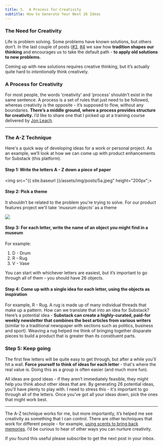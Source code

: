 ```yaml
---
title: 5.  A Process for Creativity
subtitle: How to Generate Your Next 26 Ideas
---
```


### The Need for Creativity
Life is problem solving. Some problems have known solutions, but others don’t. In the last couple of posts ([#3](https://taariqismail.com/2021-01-18-3-The-constraints-of-corporate-tradition-I), [#4](https://taariqismail.com/2021-01-28-4-The-constraints-of-corporate-tradition-II) we saw how __tradition shapes our thinking__ and encourages us to take the default path - __to apply old solutions to new problems.__

Coming up with new solutions requires creative thinking, but it’s actually quite hard to _intentionally_ think creatively.

### A Process for Creativity
For most people, the words ‘creativity’ and ‘process’ shouldn’t exist in the same sentence. A process is a set of rules that just need to be followed, whereas creativity is the opposite - it’s supposed to flow, without any boundaries. __There’s a middle ground, where a process provides structure for creativity.__ I’d like to share one that I picked up at a training course delivered by [Jon Leach](https://www.linkedin.com/in/jon-leach-60941b13/).

------

### The A-Z Technique
Here's a quick way of developing ideas for a work or personal project. As an example, we’ll look at how we can come up with product enhancements for Substack (this platform).

#### Step 1: Write the letters A - Z down a piece of paper

<img src="{{ site.baseurl }}/assets/img/posts/5a.jpeg" height="200px";>

#### Step 2: Pick a theme
It shouldn’t be related to the problem you're trying to solve. For our product features project we'll take _‘museum objects’_ as a theme

<img src="{{ site.baseurl }}/assets/img/posts/5b.jpeg">

#### Step 3: For each letter, write the name of an object you might find in a museum
For example:
1. D - Drum
2. R - Rug
3. V - Vase

You can start with whichever letters are easiest, but it’s important to go through all of them - you should have 26 objects.

#### Step 4: Come up with a single idea for each letter, using the objects as inspiration

For example, R - Rug. A rug is made up of many individual threads that make up a pattern. How can we translate that into an idea for Substack? Here’s a potential idea - __Substack can create a highly-curated, paid-for weekly newsletter that combines the best articles from various writers__ (similar to a traditional newspaper with sections such as politics, business and sport). Weaving a rug helped me think of bringing together disparate pieces to build a product that is greater than its constituent parts.

### Step 5: Keep going
The first few letters will be quite easy to get through, but after a while you'll hit a wall. __Force yourself to think of ideas for each letter__ - that's where the real value is. Doing this as a group is often easier (and much more fun).

All ideas are good ideas - if they aren’t immediately feasible, they might help you think about other ideas that are. By generating 26 potential ideas, you'll have plenty to play with. I need to stress this - it's important to go through all of the letters. Once you've got all your ideas down, pick the ones that might work best.

----------

The A-Z technique works for me, but more importantly, it’s helped me see creativity as something that I can control. There are other techniques that work for different people - for example, [using scents to bring back memories](https://www.livescience.com/why-smells-trigger-memories.html). I’d be curious to hear of other ways you can nurture creativity.

If you found this useful please subscribe to get the next post in your inbox.

